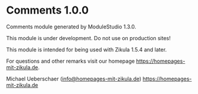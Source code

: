 # Comments 1.0.0

Comments module generated by ModuleStudio 1.3.0.

This module is under development. Do not use on production sites!

This module is intended for being used with Zikula 1.5.4 and later.

For questions and other remarks visit our homepage https://homepages-mit-zikula.de.

Michael Ueberschaer (info@homepages-mit-zikula.de)
https://homepages-mit-zikula.de
